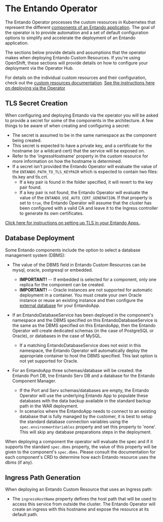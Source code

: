 # The Entando Operator

The Entando Operator processes the custom resources in Kubernetes that represent the different [components of an Entando application](../README.md).
The goal of the operator is to provide automation and a set of default configuration options to simplify and accelerate the deployment of an Entando application.

The sections below provide details and assumptions that the operator makes when deploying Entando Custom Resources. If you're using OpenShift, these
sections will provide details on how to configure your deployment via the Operator Hub.

For details on the individual custom resources and their configuration, check out the [custom resources documentation](./custom-resources.md). [See the instructions here on deploying via the Operator](../../tutorials/getting-started/openshift-install-by-operator.md)

## TLS Secret Creation

When configuring and deploying Entando via the operator you will be asked to provide a secret for some of the components in the architecture. A few things to be aware of when creating and configuring a secret:

- The secret is assumed to be in the same namespace as the component being created.
- This secret is expected to have a private key, and a certificate for the hostname (or a wildcard cert) that the service
will be exposed on.
- Refer to the 'ingressHostname' property in the custom resource for more information on how the hostname is
determined.
- If a secret isn't provided the Entando Operator will evaluate the value of the `ENTANDO_PATH_TO_TLS_KEYPAIR` which is expected to contain two files: tls.key and tls.crt.
  - If a key pair is found in the folder specified, it will revert to the key pair found.
  - If a key pair is not found, the Entando Operator will evaluate the value of the `ENTANDO_USE_AUTO_CERT_GENERATION`.
    If that property is set to `true`, the Entando Operator will assume that the cluster has been configured with a valid CA and leave it to
    the Ingress controller to generate its own certificates.

[Click here for instructions on setting up TLS in your Entando Apps.](../../tutorials/getting-started/openshift-install-by-operator.md).

## Database Deployment

Some Entando components include the option to select a database management system (DBMS):

- The value of the DBMS field in Entando Custom Resources can be mysql, oracle, postgresql or embedded.
  - **IMPORTANT!** -- If embedded is selected for a component, only one replica for the component can be created.
  - **IMPORTANT!** -- Oracle instances are not supported for automatic deployment in a container. You must create your own Oracle instance or reuse an existing instance and then configure the [external database](../../tutorials/devops/external-db.md) for your EntandoApp.

- If an EntandoDatabaseService has been deployed in the component's namespace and the DBMS specified on this EntandoDatabaseService is the same as the DBMS specified on this EntandoApp, then the Entando Operator will create dedicated
 schemas (in the case of PostgreSQL or Oracle), or databases in the case of MySQL.
   - If a matching EntandoDatabaseService does not exist in this namespace, the Entando Operator
     will automatically deploy the appropriate container to host the DBMS specified. This last option is not
     yet supported for Oracle.
- For an EntandoApp three schemas/database will be created: the Entando Port DB, tne Entando Serv DB and a database for
 the Entando Component Manager.
   - If the Port and Serv schemas/databases are empty, the Entando Operator  will use the underlying Entando App to populate these databases with the data backup available in the standard backup path in the WAR deployment.
  - In scenarios where the EntandoApp needs to connect to an existing database that is fully managed
   by the customer, it is best to setup the standard database connection variables using the
   `spec.environmentVariables` property and set this property to 'none'. This will skip any database
   preparations steps in the deployment.

When deploying a component the operator will evaluate the spec and if it supports the standard `spec.dbms`
property, the value of this property will be given to the component's `spec.dbms`. Please consult
the documentation for each component's CRD to determine how each Entando resource uses the dbms (if any).

## Ingress Path Generation

When deploying an Entando Custom Resource that uses an Ingress path:

- The `ingressHostName` property defines the host path that will be used to access this
  service from outside the cluster. The Entando Operator will create an ingress with this hostname and expose the resource at its default path.
 
